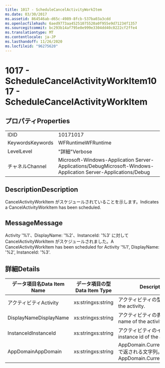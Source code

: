 ```yaml
---
title: 1017 - ScheduleCancelActivityWorkItem
ms.date: 03/30/2017
ms.assetid: 864546ab-d65c-4989-8fcb-537ba03a3cdd
ms.openlocfilehash: 6aed9773aa45251075520a0f955e9d71234f1357
ms.sourcegitcommit: bc293b14af795e0e999e3304dd40c0222cf2ffe4
ms.translationtype: MT
ms.contentlocale: ja-JP
ms.lasthandoff: 11/26/2020
ms.locfileid: "96275620"
---
```

# <a name="1017---schedulecancelactivityworkitem"></a><span data-ttu-id="a1fe3-102">1017 - ScheduleCancelActivityWorkItem</span><span class="sxs-lookup"><span data-stu-id="a1fe3-102">1017 - ScheduleCancelActivityWorkItem</span></span>

## <a name="properties"></a><span data-ttu-id="a1fe3-103">プロパティ</span><span class="sxs-lookup"><span data-stu-id="a1fe3-103">Properties</span></span>  
  
|||  
|-|-|  
|<span data-ttu-id="a1fe3-104">ID</span><span class="sxs-lookup"><span data-stu-id="a1fe3-104">ID</span></span>|<span data-ttu-id="a1fe3-105">1017</span><span class="sxs-lookup"><span data-stu-id="a1fe3-105">1017</span></span>|  
|<span data-ttu-id="a1fe3-106">Keywords</span><span class="sxs-lookup"><span data-stu-id="a1fe3-106">Keywords</span></span>|<span data-ttu-id="a1fe3-107">WFRuntime</span><span class="sxs-lookup"><span data-stu-id="a1fe3-107">WFRuntime</span></span>|  
|<span data-ttu-id="a1fe3-108">Level</span><span class="sxs-lookup"><span data-stu-id="a1fe3-108">Level</span></span>|<span data-ttu-id="a1fe3-109">"詳細"</span><span class="sxs-lookup"><span data-stu-id="a1fe3-109">Verbose</span></span>|  
|<span data-ttu-id="a1fe3-110">チャネル</span><span class="sxs-lookup"><span data-stu-id="a1fe3-110">Channel</span></span>|<span data-ttu-id="a1fe3-111">Microsoft-Windows-Application Server-Applications/Debug</span><span class="sxs-lookup"><span data-stu-id="a1fe3-111">Microsoft-Windows-Application Server-Applications/Debug</span></span>|  
  
## <a name="description"></a><span data-ttu-id="a1fe3-112">Description</span><span class="sxs-lookup"><span data-stu-id="a1fe3-112">Description</span></span>  

 <span data-ttu-id="a1fe3-113">CancelActivityWorkItem がスケジュールされていることを示します。</span><span class="sxs-lookup"><span data-stu-id="a1fe3-113">Indicates a CancelActivityWorkItem has been scheduled.</span></span>  
  
## <a name="message"></a><span data-ttu-id="a1fe3-114">Message</span><span class="sxs-lookup"><span data-stu-id="a1fe3-114">Message</span></span>  

 <span data-ttu-id="a1fe3-115">Activity '%1'、DisplayName: '%2'、InstanceId: '%3' に対して CancelActivityWorkItem がスケジュールされました。</span><span class="sxs-lookup"><span data-stu-id="a1fe3-115">A CancelActivityWorkItem has been scheduled for Activity '%1', DisplayName: '%2', InstanceId: '%3'.</span></span>  
  
## <a name="details"></a><span data-ttu-id="a1fe3-116">詳細</span><span class="sxs-lookup"><span data-stu-id="a1fe3-116">Details</span></span>  
  
|<span data-ttu-id="a1fe3-117">データ項目名</span><span class="sxs-lookup"><span data-stu-id="a1fe3-117">Data Item Name</span></span>|<span data-ttu-id="a1fe3-118">データ項目の型</span><span class="sxs-lookup"><span data-stu-id="a1fe3-118">Data Item Type</span></span>|<span data-ttu-id="a1fe3-119">Description</span><span class="sxs-lookup"><span data-stu-id="a1fe3-119">Description</span></span>|  
|--------------------|--------------------|-----------------|  
|<span data-ttu-id="a1fe3-120">アクティビティ</span><span class="sxs-lookup"><span data-stu-id="a1fe3-120">Activity</span></span>|<span data-ttu-id="a1fe3-121">xs:string</span><span class="sxs-lookup"><span data-stu-id="a1fe3-121">xs:string</span></span>|<span data-ttu-id="a1fe3-122">アクティビティの型名。</span><span class="sxs-lookup"><span data-stu-id="a1fe3-122">The type name of the activity.</span></span>|  
|<span data-ttu-id="a1fe3-123">DisplayName</span><span class="sxs-lookup"><span data-stu-id="a1fe3-123">DisplayName</span></span>|<span data-ttu-id="a1fe3-124">xs:string</span><span class="sxs-lookup"><span data-stu-id="a1fe3-124">xs:string</span></span>|<span data-ttu-id="a1fe3-125">アクティビティの表示名。</span><span class="sxs-lookup"><span data-stu-id="a1fe3-125">The display name of the activity.</span></span>|  
|<span data-ttu-id="a1fe3-126">InstanceId</span><span class="sxs-lookup"><span data-stu-id="a1fe3-126">InstanceId</span></span>|<span data-ttu-id="a1fe3-127">xs:string</span><span class="sxs-lookup"><span data-stu-id="a1fe3-127">xs:string</span></span>|<span data-ttu-id="a1fe3-128">アクティビティのインスタンス ID。</span><span class="sxs-lookup"><span data-stu-id="a1fe3-128">The instance id of the activity.</span></span>|  
|<span data-ttu-id="a1fe3-129">AppDomain</span><span class="sxs-lookup"><span data-stu-id="a1fe3-129">AppDomain</span></span>|<span data-ttu-id="a1fe3-130">xs:string</span><span class="sxs-lookup"><span data-stu-id="a1fe3-130">xs:string</span></span>|<span data-ttu-id="a1fe3-131">AppDomain.CurrentDomain.FriendlyName で返される文字列。</span><span class="sxs-lookup"><span data-stu-id="a1fe3-131">The string returned by AppDomain.CurrentDomain.FriendlyName.</span></span>|
